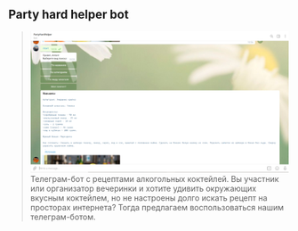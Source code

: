 ## Party hard helper bot
  > ![screenshot](readme-asset/phh-bot.png)
Телеграм-бот с рецептами алкогольных коктейлей. Вы участник или организатор вечеринки и хотите удивить окружающих вкусным коктейлем, но не настроены долго искать рецепт на просторах интернета? Тогда предлагаем воспользоваться нашим телеграм-ботом.
